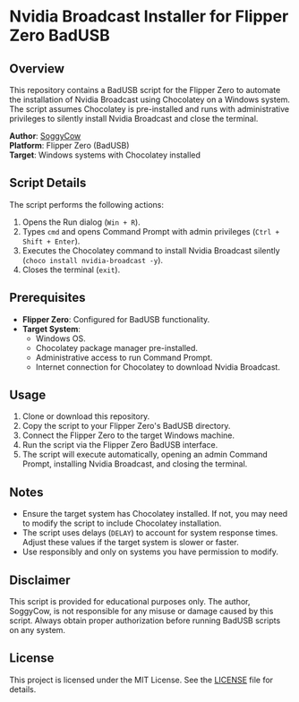 # Nvidia Broadcast Installer for Flipper Zero BadUSB

## Overview
This repository contains a BadUSB script for the Flipper Zero to automate the installation of Nvidia Broadcast using Chocolatey on a Windows system. The script assumes Chocolatey is pre-installed and runs with administrative privileges to silently install Nvidia Broadcast and close the terminal.

**Author**: [SoggyCow](https://github.com/SoggyCow)  
**Platform**: Flipper Zero (BadUSB)  
**Target**: Windows systems with Chocolatey installed

## Script Details
The script performs the following actions:
1. Opens the Run dialog (`Win + R`).
2. Types `cmd` and opens Command Prompt with admin privileges (`Ctrl + Shift + Enter`).
3. Executes the Chocolatey command to install Nvidia Broadcast silently (`choco install nvidia-broadcast -y`).
4. Closes the terminal (`exit`).

## Prerequisites
- **Flipper Zero**: Configured for BadUSB functionality.
- **Target System**: 
  - Windows OS.
  - Chocolatey package manager pre-installed.
  - Administrative access to run Command Prompt.
  - Internet connection for Chocolatey to download Nvidia Broadcast.

## Usage
1. Clone or download this repository.
2. Copy the script to your Flipper Zero's BadUSB directory.
3. Connect the Flipper Zero to the target Windows machine.
4. Run the script via the Flipper Zero BadUSB interface.
5. The script will execute automatically, opening an admin Command Prompt, installing Nvidia Broadcast, and closing the terminal.

## Notes
- Ensure the target system has Chocolatey installed. If not, you may need to modify the script to include Chocolatey installation.
- The script uses delays (`DELAY`) to account for system response times. Adjust these values if the target system is slower or faster.
- Use responsibly and only on systems you have permission to modify.

## Disclaimer
This script is provided for educational purposes only. The author, SoggyCow, is not responsible for any misuse or damage caused by this script. Always obtain proper authorization before running BadUSB scripts on any system.

## License
This project is licensed under the MIT License. See the [LICENSE](LICENSE) file for details.